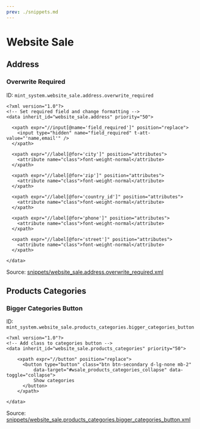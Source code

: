 ```yaml
---
prev: ./snippets.md
---
```

# Website Sale
## Address  
### Overwrite Required  
ID: `mint_system.website_sale.address.overwrite_required`  
```console
<?xml version="1.0"?>
<!-- Set required field and change formatting -->
<data inherit_id="website_sale.address" priority="50">

  <xpath expr="//input[@name='field_required']" position="replace">
    <input type="hidden" name="field_required" t-att-value="'name,email'" />
  </xpath>

  <xpath expr="//label[@for='city']" position="attributes">
    <attribute name="class">font-weight-normal</attribute>
  </xpath>

  <xpath expr="//label[@for='zip']" position="attributes">
    <attribute name="class">font-weight-normal</attribute>
  </xpath>

  <xpath expr="//label[@for='country_id']" position="attributes">
    <attribute name="class">font-weight-normal</attribute>
  </xpath>

  <xpath expr="//label[@for='phone']" position="attributes">
    <attribute name="class">font-weight-normal</attribute>
  </xpath>

  <xpath expr="//label[@for='street']" position="attributes">
    <attribute name="class">font-weight-normal</attribute>
  </xpath>

</data>
```
Source: [snippets/website_sale.address.overwrite_required.xml](https://github.com/Mint-System/Odoo-Development/tree/14.0/snippets/website_sale.address.overwrite_required.xml)

## Products Categories  
### Bigger Categories Button  
ID: `mint_system.website_sale.products_categories.bigger_categories_button`  
```console
<?xml version="1.0"?>
<!-- Add class to categories button -->
<data inherit_id="website_sale.products_categories" priority="50">

	<xpath expr="//button" position="replace">
	  <button type="button" class="btn btn-secondary d-lg-none mb-2"
		  data-target="#wsale_products_categories_collapse" data-toggle="collapse">
		  Show categories
	  </button>
	</xpath>

</data>
```
Source: [snippets/website_sale.products_categories.bigger_categories_button.xml](https://github.com/Mint-System/Odoo-Development/tree/14.0/snippets/website_sale.products_categories.bigger_categories_button.xml)

